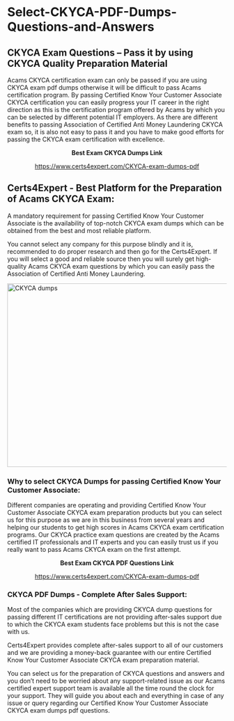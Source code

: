 # Select-CKYCA-PDF-Dumps-Questions-and-Answers
<h2><strong>CKYCA Exam Questions &ndash; Pass it by using CKYCA Quality Preparation Material</strong></h2>
<p>Acams CKYCA certification exam can only be passed if you are using CKYCA exam pdf dumps otherwise it will be difficult to pass Acams certification program. By passing Certified Know Your Customer Associate CKYCA certification you can easily progress your IT career in the right direction as this is the certification program offered by Acams by which you can be selected by different potential IT employers. As there are different benefits to passing Association of Certified Anti Money Laundering CKYCA exam so, it is also not easy to pass it and you have to make good efforts for passing the CKYCA exam certification with excellence.</p>
<p style="text-align: center;"><strong>Best Exam CKYCA Dumps Link</strong></p>
<p style="text-align: center;"><a href="exam%20link">https://www.certs4expert.com/CKYCA-exam-dumps-pdf</a></p>
<h2><strong>Certs4Expert - Best Platform for the Preparation of Acams CKYCA Exam:&nbsp; </strong></h2>
<p>A mandatory requirement for passing Certified Know Your Customer Associate is the availability of top-notch CKYCA exam dumps which can be obtained from the best and most reliable platform.</p>
<p>You cannot select any company for this purpose blindly and it is, recommended to do proper research and then go for the Certs4Expert. If you will select a good and reliable source then you will surely get high-quality Acams CKYCA exam questions by which you can easily pass the Association of Certified Anti Money Laundering.</p>
<p><img style="display: block; margin-left: auto; margin-right: auto;" src="https://i.imgur.com/cCy1yN2.png" alt="CKYCA dumps" width="750" height="422" /></p>
<h3><strong>Why to select CKYCA Dumps for passing Certified Know Your Customer Associate:</strong></h3>
<p>Different companies are operating and providing Certified Know Your Customer Associate CKYCA exam preparation products but you can select us for this purpose as we are in this business from several years and helping our students to get high scores in Acams CKYCA exam certification programs. Our CKYCA practice exam questions are created by the Acams certified IT professionals and IT experts and you can easily trust us if you really want to pass Acams CKYCA exam on the first attempt.</p>
<p style="text-align: center;"><strong>Best Exam CKYCA PDF Questions Link</strong></p>
<p style="text-align: center;"><a href="exam%20link">https://www.certs4expert.com/CKYCA-exam-dumps-pdf</a></p>
<h3><strong>CKYCA PDF Dumps - Complete After Sales Support:</strong></h3>
<p>Most of the companies which are providing CKYCA dump questions for passing different IT certifications are not providing after-sales support due to which the CKYCA exam students face problems but this is not the case with us.</p>
<p>Certs4Expert provides complete after-sales support to all of our customers and we are providing a money-back guarantee with our entire Certified Know Your Customer Associate CKYCA exam preparation material.</p>
<p>You can select us for the preparation of CKYCA questions and answers and you don&rsquo;t need to be worried about any support-related issue as our Acams certified expert support team is available all the time round the clock for your support. They will guide you about each and everything in case of any issue or query regarding our Certified Know Your Customer Associate CKYCA exam dumps pdf questions.</p>
